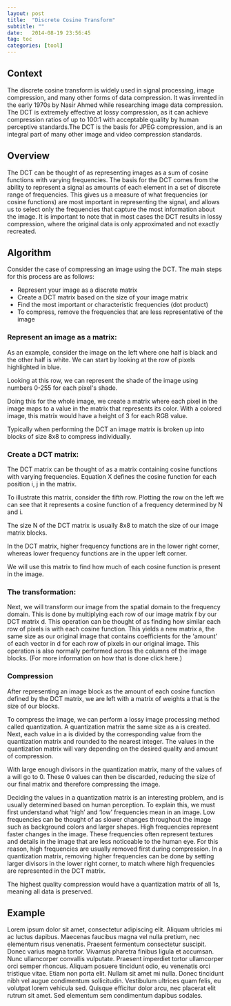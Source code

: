 ```yaml
---
layout: post
title:  "Discrete Cosine Transform"
subtitle: ""
date:   2014-08-19 23:56:45
tag: toc
categories: [tool]
---
```


## Context

The discrete cosine transform is widely used in signal processing, image compression, and many other forms of data compression. It was invented in the early 1970s by Nasir Ahmed while researching image data compression. The DCT is extremely effective at lossy compression, as it can achieve compression ratios of up to 100:1 with acceptable quality by human perceptive standards.The DCT is the basis for JPEG compression, and is an integral part of many other image and video compression standards.

## Overview

The DCT can be thought of as representing images as a sum of cosine functions with varying frequencies. The basis for the DCT comes from the ability to represent a signal as amounts of each element in a set of discrete range of frequencies. This gives us a measure of what frequencies (or cosine functions) are most important in representing the signal, and allows us to  select only the frequencies that capture the most information about the image. It is important to note that in most cases the DCT results in lossy compression, where the original data is only approximated and not exactly recreated.

## Algorithm

Consider the case of compressing an image using the DCT. The main steps for this process are as follows:

- Represent your image as a discrete matrix
- Create a DCT matrix based on the size of your image matrix
- Find the most important or characteristic frequencies (dot product)
- To compress, remove the frequencies that are less representative of the image

### Represent an image as a matrix:

As an example, consider the image on the left where one half is black and the other half is white. We can start by looking at the row of pixels highlighted in blue.

Looking at this row, we can represent the shade of the image using numbers 0-255  for each pixel's shade.

Doing this for the whole image, we create a matrix where each pixel in the image maps to a value in the matrix that represents its color. With a colored image, this matrix would have a height of 3 for each RGB value.

Typically when performing the DCT an image matrix is broken up into blocks of size 8x8 to compress individually. 

### Create a DCT matrix:

The DCT matrix can be thought of as a matrix containing cosine functions with varying frequencies. Equation X defines the cosine function for each position i, j in the matrix. 

To illustrate this matrix, consider the fifth row. Plotting the row on the left we can see that it represents a cosine function of a frequency determined by N and i. 

The size N of the DCT matrix is usually 8x8 to match the size of our image matrix blocks.

In the DCT matrix, higher frequency functions are in the lower right corner, whereas lower frequency functions are in the upper left corner.

We will use this matrix to find how much of each cosine function is present in the image.

### The transformation:


Next, we will transform our image from the spatial domain to the frequency domain. This is done by multiplying each row of our image matrix f by our DCT matrix d. This operation can be thought of as finding how similar each row of pixels is with each cosine function. This yields a new matrix a, the same size as our original image that contains coefficients for the ‘amount’ of each vector in d for each row of pixels in our original image. This operation is also normally performed across the columns of the image blocks. (For more information on how that is done click here.)


### Compression

After representing an image block as the amount of each cosine function defined by the DCT matrix, we are left with a matrix of weights a that is the size of our blocks.

To compress the image, we can perform a lossy image processing method called quantization. A quantization matrix the same size as a is created. Next, each value in a is divided by the corresponding value from the quantization matrix and rounded to the nearest integer. The values in the quantization matrix will vary depending on the desired quality and amount of compression. 

With large enough divisors in the quantization matrix, many of the values of a will go to 0. These 0 values can then be discarded, reducing the size of our final matrix and therefore compressing the image. 

Deciding the values in a quantization matrix is an interesting problem, and is usually determined based on human perception. To explain this, we must first understand what ‘high’ and ‘low’ frequencies mean in an image. Low frequencies can be thought of as slower changes throughout the image such as background colors and larger shapes. High frequencies represent faster changes in the image. These frequencies often represent textures and details in the image that are less noticeable to the human eye. For this reason, high frequencies are usually removed first during compression. In a quantization matrix, removing higher frequencies can be done by setting larger divisors in the lower right corner, to match where high frequencies are represented in the DCT matrix. 

The highest quality compression would have a quantization matrix of all 1s, meaning all data is preserved.


## Example

Lorem ipsum dolor sit amet, consectetur adipiscing elit. Aliquam ultricies mi ac luctus dapibus. Maecenas faucibus magna vel nulla pretium, nec elementum risus venenatis. Praesent fermentum consectetur suscipit. Donec varius magna tortor. Vivamus pharetra finibus ligula et accumsan. Nunc ullamcorper convallis vulputate. Praesent imperdiet tortor ullamcorper orci semper rhoncus. Aliquam posuere tincidunt odio, eu venenatis orci tristique vitae. Etiam non porta elit. Nullam sit amet mi nulla. Donec tincidunt nibh vel augue condimentum sollicitudin. Vestibulum ultrices quam felis, eu volutpat lorem vehicula sed. Quisque efficitur dolor arcu, nec placerat elit rutrum sit amet. Sed elementum sem condimentum dapibus sodales.
